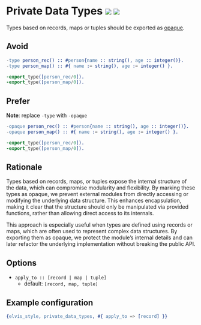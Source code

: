 # Private Data Types [![](https://img.shields.io/badge/since-3.0.0-blue)](https://github.com/inaka/elvis_core/releases/tag/3.0.0) ![](https://img.shields.io/badge/BEAM-yes-orange)

Types based on records, maps or tuples should be exported as
[opaque](https://www.erlang.org/doc/reference_manual/opaques.html).

## Avoid

```erlang
-type person_rec() :: #person{name :: string(), age :: integer()}.
-type person_map() :: #{ name := string(), age := integer() }.

-export_type([person_rec/0]).
-export_type([person_map/0]).
```

## Prefer

**Note**: replace `-type` with `-opaque`

```erlang
-opaque person_rec() :: #person{name :: string(), age :: integer()}.
-opaque person_map() :: #{ name := string(), age := integer() }.

-export_type([person_rec/0]).
-export_type([person_map/0]).
```

## Rationale

Types based on records, maps, or tuples expose the internal structure of the data, which can
compromise modularity and flexibility. By marking these types as opaque, we prevent external
modules from directly accessing or modifying the underlying data structure. This enhances
encapsulation, making it clear that the structure should only be manipulated via provided
functions, rather than allowing direct access to its internals.

This approach is especially useful when types are defined using records or maps, which are often
used to represent complex data structures. By exporting them as opaque, we protect the module’s
internal details and can later refactor the underlying implementation without breaking the public
API.

## Options

- `apply_to :: [record | map | tuple]`
  - default: `[record, map, tuple]`

## Example configuration

```erlang
{elvis_style, private_data_types, #{ apply_to => [record] }}
```
